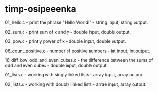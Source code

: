 # timp-osipeeenka
01_hello.c - print the phrase "Hello World!" - string input, string output.

02_sum.c - print sum of x and y - double input, double output.

03_pow.c - print y power of x - double input, double output.

06_count_positive.c - number of positive numbers - int input, int output.

16_diff_btw_odd_and_even_cubes.c - the difference between the sums of odd and even cubes - double input, double output.

01_lists.c - working with singly linked lists - array input, array output.

02_lists.c - working with doubly linked lists - arrae input, array output.
